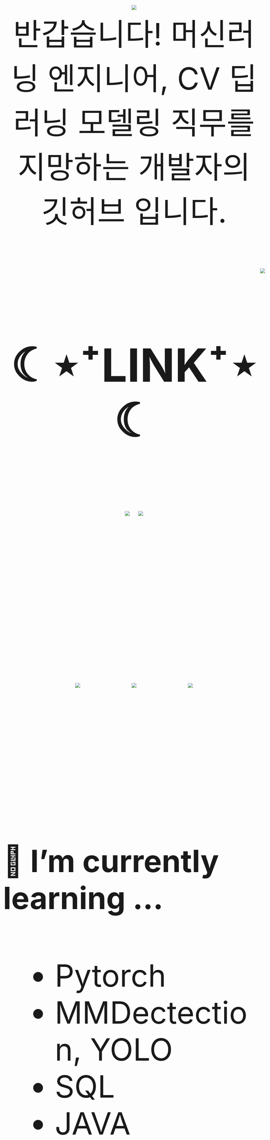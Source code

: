 

<div align="center">
<img src="https://capsule-render.vercel.app/api?type=waving&color=timeGradient&height=300&section=header&text=JAMONG%205&fontSize=90" /> <br>
<body style="font-size:100px">반갑습니다! 머신러닝 엔지니어, CV 딥러닝 모델링 직무를 지망하는 개발자의 깃허브 입니다.</body> <br><br>
</div>
<div align="right">
  <img src="https://hits.seeyoufarm.com/api/count/incr/badge.svg?url=https%3A%2F%2Fgithub.com%2Fjennifer060697&count_bg=%23708FD3&title_bg=%23515151&icon=ghostery.svg&icon_color=%23E7E7E7&title=HITS%21%21&edge_flat=false"/>
</div>

<h2 align="center">☾⋆⁺LINK⁺⋆☾</h2>
<div align="center">
  <a href="https://jamong-5.tistory.com/"><img src="https://img.shields.io/badge/DailyBlog-09B3AF?style=flat-square&logo=Tistory&logoColor=white&link=https://jamong-5.tistory.com/"/></a>
<!--   <a href="https://www.kaggle.com/jamong5"><img src="https://img.shields.io/badge/Kaggle-20BEFF?style=flat-square&logo=Kaggle&logoColor=white&link=https://www.kaggle.com/jamong5"/></a> -->
  <a href="mailto:oennifer060697@gmail.com"><img src="https://img.shields.io/badge/Email-FF4785?style=flat-square&logo=Gmail&logoColor=white&link=mailto:oennifer060697@gmail.com"/></a>
</div>

<!-- <h2 align="center">☾⋆⁺Available⁺⋆☾</h2>
<div align="center">
  <img src="https://img.shields.io/badge/Python-00B1E7?logo=Python&logoColor=white"/>
  <img src="https://img.shields.io/badge/C++-00599C?logo=C%2B%2B&logoColor=white"/>
  <img src="https://img.shields.io/badge/C-000000?logo=C&logoColor=white"/>
</div> -->

<br><br>

<div align="center">
  <img src = "https://github-readme-stats.vercel.app/api?username=jennifer060697&theme=great-gatsby&show_icons=true">
  <t>&nbsp;&nbsp;&nbsp;&nbsp;</t>
  <img src = "http://mazassumnida.wtf/api/v2/generate_badge?boj=jennifer0606">
  <t>&nbsp;&nbsp;&nbsp;&nbsp;</t>
  <img src = "https://github-readme-stats.vercel.app/api/top-langs/?username=jennifer060697&layout=compact">
</div>

<br><br>

#### 🌱 I’m currently learning ...
- Pytorch
- MMDectection, YOLO
- SQL
- JAVA

<br><br>
#### 🌱 My Latest Posts

 - [6월 10일 - 프로그래머스 MySQL : [lv.4] 식품분류별 가장 비싼 식품의 정보 조회하기](https://jamong-5.tistory.com/entry/%ED%94%84%EB%A1%9C%EA%B7%B8%EB%9E%98%EB%A8%B8%EC%8A%A4-MySQL-lv4-%EC%8B%9D%ED%92%88%EB%B6%84%EB%A5%98%EB%B3%84-%EA%B0%80%EC%9E%A5-%EB%B9%84%EC%8B%BC-%EC%8B%9D%ED%92%88%EC%9D%98-%EC%A0%95%EB%B3%B4-%EC%A1%B0%ED%9A%8C%ED%95%98%EA%B8%B0)
 - [6월 10일 - 프로그래머스 MySQL : [lv.3] 대여 기록이 존재하는 자동차 리스트 구하기](https://jamong-5.tistory.com/entry/%ED%94%84%EB%A1%9C%EA%B7%B8%EB%9E%98%EB%A8%B8%EC%8A%A4-MySQL-lv3-%EB%8C%80%EC%97%AC-%EA%B8%B0%EB%A1%9D%EC%9D%B4-%EC%A1%B4%EC%9E%AC%ED%95%98%EB%8A%94-%EC%9E%90%EB%8F%99%EC%B0%A8-%EB%A6%AC%EC%8A%A4%ED%8A%B8-%EA%B5%AC%ED%95%98%EA%B8%B0)
 - [6월 10일 - 백준 #2467 - [G5] 용액 : binary search (이진탐색)](https://jamong-5.tistory.com/entry/%EB%B0%B1%EC%A4%80-2467-G5-%EC%9A%A9%EC%95%A1-binary-search-%EC%9D%B4%EC%A7%84%ED%83%90%EC%83%89)
 - [6월 8일 - 백준 #2166 - [G5] 다각형의 면적 : 신발끈 공식](https://jamong-5.tistory.com/entry/%EB%B0%B1%EC%A4%80-2166-G5-%EB%8B%A4%EA%B0%81%ED%98%95%EC%9D%98-%EB%A9%B4%EC%A0%81-%EC%8B%A0%EB%B0%9C%EB%81%88-%EA%B3%B5%EC%8B%9D)
 - [6월 8일 - 프로그래머스 MySQL : [lv.3] 즐겨찾기가 가장 많은 식당 정보 출력하기](https://jamong-5.tistory.com/entry/%ED%94%84%EB%A1%9C%EA%B7%B8%EB%9E%98%EB%A8%B8%EC%8A%A4-MySQL-lv3-%EC%A6%90%EA%B2%A8%EC%B0%BE%EA%B8%B0%EA%B0%80-%EA%B0%80%EC%9E%A5-%EB%A7%8E%EC%9D%80-%EC%8B%9D%EB%8B%B9-%EC%A0%95%EB%B3%B4-%EC%B6%9C%EB%A0%A5%ED%95%98%EA%B8%B0)
 - [6월 8일 - 프로그래머스 MySQL : [lv.3] 없어진 기록 찾기](https://jamong-5.tistory.com/entry/%ED%94%84%EB%A1%9C%EA%B7%B8%EB%9E%98%EB%A8%B8%EC%8A%A4-MySQL-lv3-%EC%97%86%EC%96%B4%EC%A7%84-%EA%B8%B0%EB%A1%9D-%EC%B0%BE%EA%B8%B0)

